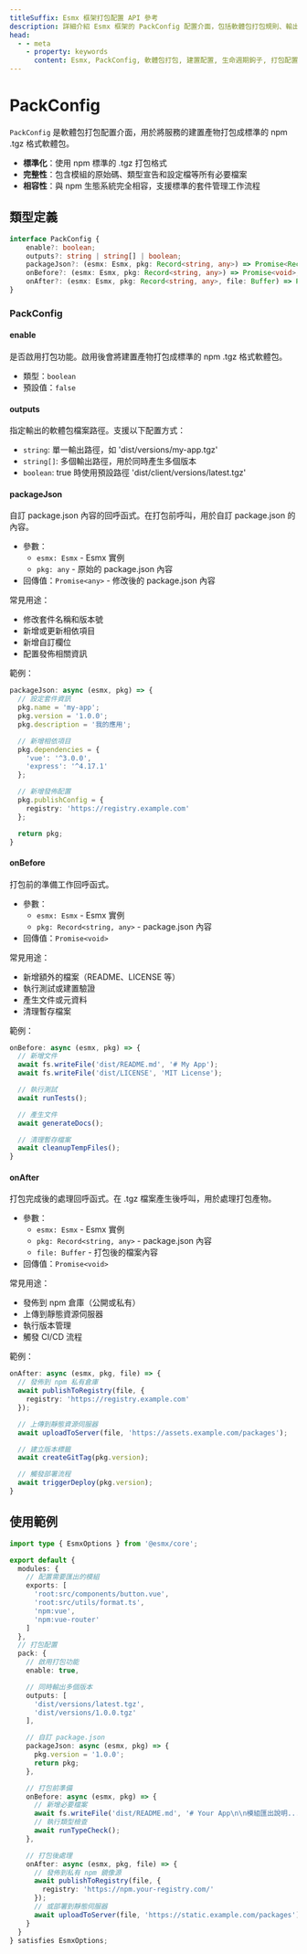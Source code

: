 ```yaml
---
titleSuffix: Esmx 框架打包配置 API 參考
description: 詳細介紹 Esmx 框架的 PackConfig 配置介面，包括軟體包打包規則、輸出配置和生命週期鉤子，幫助開發者實現標準化的建置流程。
head:
  - - meta
    - property: keywords
      content: Esmx, PackConfig, 軟體包打包, 建置配置, 生命週期鉤子, 打包配置, Web 應用框架
---
```


# PackConfig

`PackConfig` 是軟體包打包配置介面，用於將服務的建置產物打包成標準的 npm .tgz 格式軟體包。

- **標準化**：使用 npm 標準的 .tgz 打包格式
- **完整性**：包含模組的原始碼、類型宣告和設定檔等所有必要檔案
- **相容性**：與 npm 生態系統完全相容，支援標準的套件管理工作流程

## 類型定義

```ts
interface PackConfig {
    enable?: boolean;
    outputs?: string | string[] | boolean;
    packageJson?: (esmx: Esmx, pkg: Record<string, any>) => Promise<Record<string, any>>;
    onBefore?: (esmx: Esmx, pkg: Record<string, any>) => Promise<void>;
    onAfter?: (esmx: Esmx, pkg: Record<string, any>, file: Buffer) => Promise<void>;
}
```

### PackConfig

#### enable

是否啟用打包功能。啟用後會將建置產物打包成標準的 npm .tgz 格式軟體包。

- 類型：`boolean`
- 預設值：`false`

#### outputs

指定輸出的軟體包檔案路徑。支援以下配置方式：
- `string`: 單一輸出路徑，如 'dist/versions/my-app.tgz'
- `string[]`: 多個輸出路徑，用於同時產生多個版本
- `boolean`: true 時使用預設路徑 'dist/client/versions/latest.tgz'

#### packageJson

自訂 package.json 內容的回呼函式。在打包前呼叫，用於自訂 package.json 的內容。

- 參數：
  - `esmx: Esmx` - Esmx 實例
  - `pkg: any` - 原始的 package.json 內容
- 回傳值：`Promise<any>` - 修改後的 package.json 內容

常見用途：
- 修改套件名稱和版本號
- 新增或更新相依項目
- 新增自訂欄位
- 配置發佈相關資訊

範例：
```ts
packageJson: async (esmx, pkg) => {
  // 設定套件資訊
  pkg.name = 'my-app';
  pkg.version = '1.0.0';
  pkg.description = '我的應用';

  // 新增相依項目
  pkg.dependencies = {
    'vue': '^3.0.0',
    'express': '^4.17.1'
  };

  // 新增發佈配置
  pkg.publishConfig = {
    registry: 'https://registry.example.com'
  };

  return pkg;
}
```

#### onBefore

打包前的準備工作回呼函式。

- 參數：
  - `esmx: Esmx` - Esmx 實例
  - `pkg: Record<string, any>` - package.json 內容
- 回傳值：`Promise<void>`

常見用途：
- 新增額外的檔案（README、LICENSE 等）
- 執行測試或建置驗證
- 產生文件或元資料
- 清理暫存檔案

範例：
```ts
onBefore: async (esmx, pkg) => {
  // 新增文件
  await fs.writeFile('dist/README.md', '# My App');
  await fs.writeFile('dist/LICENSE', 'MIT License');

  // 執行測試
  await runTests();

  // 產生文件
  await generateDocs();

  // 清理暫存檔案
  await cleanupTempFiles();
}
```

#### onAfter

打包完成後的處理回呼函式。在 .tgz 檔案產生後呼叫，用於處理打包產物。

- 參數：
  - `esmx: Esmx` - Esmx 實例
  - `pkg: Record<string, any>` - package.json 內容
  - `file: Buffer` - 打包後的檔案內容
- 回傳值：`Promise<void>`

常見用途：
- 發佈到 npm 倉庫（公開或私有）
- 上傳到靜態資源伺服器
- 執行版本管理
- 觸發 CI/CD 流程

範例：
```ts
onAfter: async (esmx, pkg, file) => {
  // 發佈到 npm 私有倉庫
  await publishToRegistry(file, {
    registry: 'https://registry.example.com'
  });

  // 上傳到靜態資源伺服器
  await uploadToServer(file, 'https://assets.example.com/packages');

  // 建立版本標籤
  await createGitTag(pkg.version);

  // 觸發部署流程
  await triggerDeploy(pkg.version);
}
```

## 使用範例

```ts title="entry.node.ts"
import type { EsmxOptions } from '@esmx/core';

export default {
  modules: {
    // 配置需要匯出的模組
    exports: [
      'root:src/components/button.vue',
      'root:src/utils/format.ts',
      'npm:vue',
      'npm:vue-router'
    ]
  },
  // 打包配置
  pack: {
    // 啟用打包功能
    enable: true,

    // 同時輸出多個版本
    outputs: [
      'dist/versions/latest.tgz',
      'dist/versions/1.0.0.tgz'
    ],

    // 自訂 package.json
    packageJson: async (esmx, pkg) => {
      pkg.version = '1.0.0';
      return pkg;
    },

    // 打包前準備
    onBefore: async (esmx, pkg) => {
      // 新增必要檔案
      await fs.writeFile('dist/README.md', '# Your App\n\n模組匯出說明...');
      // 執行類型檢查
      await runTypeCheck();
    },

    // 打包後處理
    onAfter: async (esmx, pkg, file) => {
      // 發佈到私有 npm 鏡像源
      await publishToRegistry(file, {
        registry: 'https://npm.your-registry.com/'
      });
      // 或部署到靜態伺服器
      await uploadToServer(file, 'https://static.example.com/packages');
    }
  }
} satisfies EsmxOptions;
```